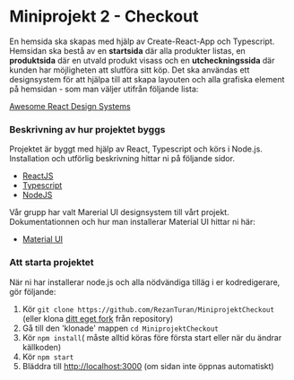 # Miniprojekt 2 - Checkout 

En hemsida ska skapas med hjälp av Create-React-App och Typescript. Hemsidan ska bestå av en **startsida** där alla produkter listas, en **produktsida** där en utvald produkt visass och en **utcheckningssida** där kunden har möjligheten att slutföra sitt köp. Det ska användas ett designsystem för att hjälpa till att skapa layouten och alla grafiska element på hemsidan - som man väljer utifrån följande lista:

[Awesome React Design Systems](https://github.com/jbranchaud/awesome-react-design-systems)


### Beskrivning av hur projektet byggs

Projektet är byggt med hjälp av React, Typescript och körs i Node.js. Installation och utförlig beskrivning hittar ni på följande sidor.

* [ReactJS](https://reactjs.org)
* [Typescript](https://www.typescriptlang.org/)
* [NodeJS](https://nodejs.org/en/)


Vår grupp har valt Marerial UI designsystem till vårt projekt. Dokumentationnen och hur man installerar Material UI hittar ni här:

* [Material UI](https://material-ui.com/)


### Att starta projektet

När ni har installerar node.js och alla nödvändiga tilläg i er kodredigerare, gör följande:

1. Kör `git clone https://github.com/RezanTuran/MiniprojektCheckout` (eller klona [ditt eget fork](https://github.com/RezanTuran/MiniprojektCheckout/fork) från repository)
2. Gå till den 'klonade' mappen `cd MiniprojektCheckout`
3. Kör `npm install`( måste alltid köras före första start eller när du ändrar källkoden)
4. Kör `npm start`
5. Bläddra till [http://localhost:3000](http://localhost:3000) (om sidan inte öppnas automatiskt)
